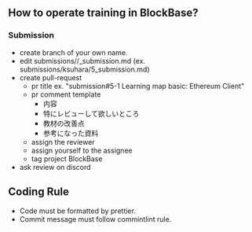 ## How to operate training in BlockBase?

### Submission
- create branch of your own name.
- edit submissions/<your github account name>/<issueNumber>_submission.md (ex. submissions/ksuhara/5_submission.md)
- create pull-request
  - pr title ex. "submission#5-1 Learning map basic: Ethereum Client"
  - pr comment template
    - 内容
    - 特にレビューして欲しいところ
    - 教材の改善点
    - 参考になった資料
  - assign the reviewer
  - assign yourself to the assignee
  - tag project BlockBase
- ask review on discord

## Coding Rule

- Code must be formatted by prettier.
- Commit message must follow commintlint rule.
